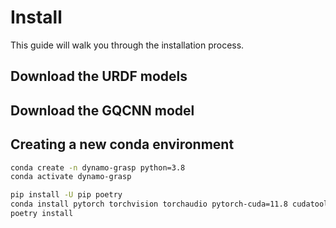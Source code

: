 # Install

This guide will walk you through the installation process.


## Download the URDF models

## Download the GQCNN model

## Creating a new conda environment


```bash
conda create -n dynamo-grasp python=3.8
conda activate dynamo-grasp

pip install -U pip poetry
conda install pytorch torchvision torchaudio pytorch-cuda=11.8 cudatoolkit=11.8 cudnn -c pytorch -c nvidia
poetry install
```
